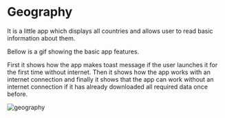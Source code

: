 # Geography
It is a little app which displays all countries and allows user to read basic information about them.

Bellow is a gif showing the basic app features.

First it shows how the app makes toast message if the user launches it for the first time without internet.
Then it shows how the app works with an internet connection and finally it shows that the app can work without an internet connection if it has already downloaded all required data once before.

![geography](https://user-images.githubusercontent.com/30773291/65386549-d656b780-dd45-11e9-9f9c-567603aa23a1.gif)
